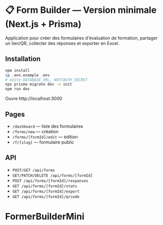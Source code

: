# 📋 Form Builder — Version minimale (Next.js + Prisma)

Application pour créer des formulaires d'évaluation de formation, partager un lien/QR, collecter des réponses et exporter en Excel.

## Installation
```bash
npm install
cp .env.example .env
# édite DATABASE_URL, NEXTAUTH_SECRET
npx prisma migrate dev -n init
npm run dev
```
Ouvre http://localhost:3000

## Pages
- `/dashboard` — liste des formulaires
- `/forms/new` — création
- `/forms/[formId]/edit` — édition
- `/f/[slug]` — formulaire public

## API
- `POST/GET /api/forms`
- `GET/PATCH/DELETE /api/forms/[formId]`
- `POST /api/forms/[formId]/responses`
- `GET /api/forms/[formId]/stats`
- `GET /api/forms/[formId]/export`
- `GET /api/forms/[formId]/qrcode`
# FormerBuilderMini
